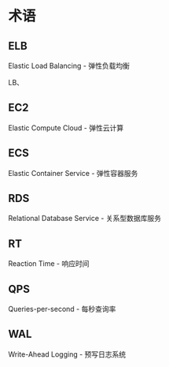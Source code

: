 # 术语

## ELB
Elastic Load Balancing - 弹性负载均衡

LB、

## EC2
Elastic Compute Cloud - 弹性云计算

## ECS
Elastic Container Service - 弹性容器服务

## RDS
Relational Database Service - 关系型数据库服务

## RT
Reaction Time - 响应时间

## QPS
Queries-per-second - 每秒查询率

## WAL
Write-Ahead Logging - 预写日志系统